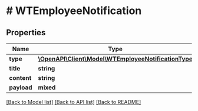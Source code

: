# # WTEmployeeNotification

## Properties

Name | Type | Description | Notes
------------ | ------------- | ------------- | -------------
**type** | [**\OpenAPI\Client\Model\WTEmployeeNotificationType**](WTEmployeeNotificationType.md) |  |
**title** | **string** |  |
**content** | **string** |  |
**payload** | **mixed** |  | [optional]

[[Back to Model list]](../../README.md#models) [[Back to API list]](../../README.md#endpoints) [[Back to README]](../../README.md)
